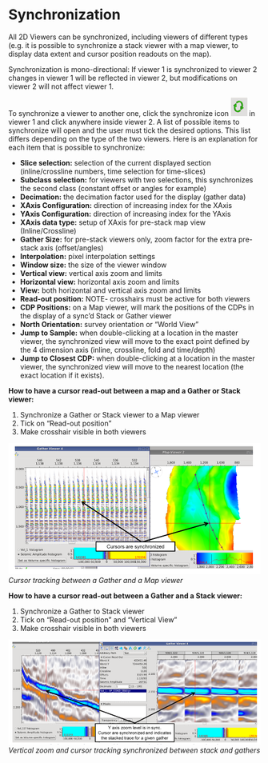 # Synchronization

All 2D Viewers can be synchronized, including viewers of different types \(e.g. it is possible to synchronize a stack viewer with a map viewer, to display data extent and cursor position readouts on the map\).

Synchronization is mono-directional: If viewer 1 is synchronized to viewer 2 changes in viewer 1 will be reflected in viewer 2, but modifications on viewer 2 will not affect viewer 1.

To synchronize a viewer to another one, click the synchronize icon ![](../../.gitbook/assets/001_sync.png) in viewer 1 and click anywhere inside viewer 2. A list of possible items to synchronize will open and the user must tick the desired options. This list differs depending on the type of the two viewers. Here is an explanation for each item that is possible to synchronize:

* **Slice selection:** selection of the current displayed section \(inline/crossline numbers, time selection for time-slices\)
* **Subclass selection:** for viewers with two selections, this synchronizes the second class \(constant offset or angles for example\)
* **Decimation:** the decimation factor used for the display \(gather data\)
* **XAxis Configuration:** direction of increasing index for the XAxis
* **YAxis Configuration:** direction of increasing index for the YAxis
* **XAxis data type:** setup of XAxis for pre-stack map view \(Inline/Crossline\)
* **Gather Size:** for pre-stack viewers only, zoom factor for the extra pre-stack axis \(offset/angles\)
* **Interpolation:** pixel interpolation settings
* **Window size:** the size of the viewer window
* **Vertical view:** vertical axis zoom and limits
* **Horizontal view:** horizontal axis zoom and limits
* **View:** both horizontal and vertical axis zoom and limits
* **Read-out position:** NOTE- crosshairs must be active for both viewers
* **CDP Positions:** on a Map viewer, will mark the positions of the CDPs in the display of a sync’d Stack or Gather viewer
* **North Orientation:** survey orientation or “World View”
* **Jump to Sample:** when double-clicking at a location in the master viewer, the synchronized view will move to the exact point defined by the 4 dimension axis \(inline, crossline, fold and time/depth\)
* **Jump to Closest CDP:** when double-clicking at a location in the master viewer, the synchronized view will move to the nearest location \(the exact location if it exists\).

**How to have a cursor read-out between a map and a Gather or Stack viewer:**

1. Synchronize a Gather or Stack viewer to a Map viewer
2. Tick on “Read-out position”
3. Make crosshair visible in both viewers

![](../../.gitbook/assets/002_sync.png) _Cursor tracking between a Gather and a Map viewer_

**How to have a cursor read-out between a Gather and a Stack viewer:**

1. Synchronize a Gather to Stack viewer
2. Tick on “Read-out position” and “Vertical View”
3. Make crosshair visible in both viewers

![](../../.gitbook/assets/004_sync.png) _Vertical zoom and cursor tracking synchronized between stack and gathers_

